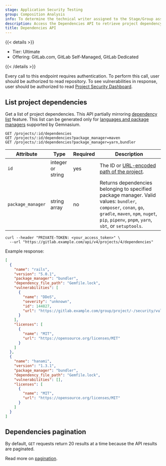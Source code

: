 ```yaml
---
stage: Application Security Testing
group: Composition Analysis
info: To determine the technical writer assigned to the Stage/Group associated with this page, see https://handbook.gitlab.com/handbook/product/ux/technical-writing/#assignments
description: Access the Dependencies API to retrieve project dependency information, including package details, versions, vulnerabilities, and licenses for supported package managers.
title: Dependencies API
---
```


{{< details >}}

- Tier: Ultimate
- Offering: GitLab.com, GitLab Self-Managed, GitLab Dedicated

{{< /details >}}

Every call to this endpoint requires authentication. To perform this call, user should be authorized to read repository.
To see vulnerabilities in response, user should be authorized to read
[Project Security Dashboard](../user/application_security/security_dashboard/_index.md).

## List project dependencies

Get a list of project dependencies. This API partially mirroring
[dependency list](../user/application_security/dependency_list/_index.md) feature.
This list can be generated only for [languages and package managers](../user/application_security/dependency_scanning/_index.md#supported-languages-and-package-managers)
supported by Gemnasium.

```plaintext
GET /projects/:id/dependencies
GET /projects/:id/dependencies?package_manager=maven
GET /projects/:id/dependencies?package_manager=yarn,bundler
```

| Attribute     | Type           | Required | Description                                                                                                                                                                 |
| ------------- | -------------- | -------- | ----------------------------------------------------------------------------------------------------------------------------------------------------------------------------|
| `id`          | integer or string | yes      | The ID or [URL-encoded path of the project](rest/_index.md#namespaced-paths).                                                            |
| `package_manager` | string array   | no       | Returns dependencies belonging to specified package manager. Valid values: `bundler`, `composer`, `conan`, `go`, `gradle`, `maven`, `npm`, `nuget`, `pip`, `pipenv`, `pnpm`, `yarn`, `sbt`, or `setuptools`. |

```shell
curl --header "PRIVATE-TOKEN: <your_access_token>" \
  --url "https://gitlab.example.com/api/v4/projects/4/dependencies"
```

Example response:

```json
[
  {
    "name": "rails",
    "version": "5.0.1",
    "package_manager": "bundler",
    "dependency_file_path": "Gemfile.lock",
    "vulnerabilities": [
      {
        "name": "DDoS",
        "severity": "unknown",
        "id": 144827,
        "url": "https://gitlab.example.com/group/project/-/security/vulnerabilities/144827"
      }
    ],
    "licenses": [
      {
        "name": "MIT",
        "url": "https://opensource.org/licenses/MIT"
      }
    ]
  },
  {
    "name": "hanami",
    "version": "1.3.1",
    "package_manager": "bundler",
    "dependency_file_path": "Gemfile.lock",
    "vulnerabilities": [],
    "licenses": [
      {
        "name": "MIT",
        "url": "https://opensource.org/licenses/MIT"
      }
    ]
  }
]
```

## Dependencies pagination

By default, `GET` requests return 20 results at a time because the API results
are paginated.

Read more on [pagination](rest/_index.md#pagination).
